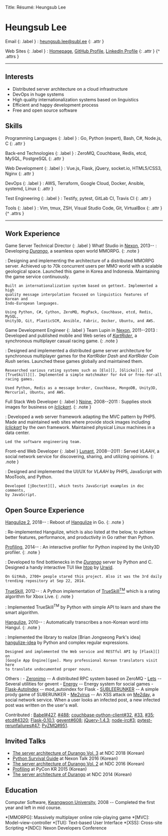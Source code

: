 Title: Résumé: Heungsub Lee

Heungsub Lee
============

Email {: .label }
: [heungsub.lee@subl.ee](mailto:heungsub.lee@subl.ee)
  {: .attr }

Web Sites {: .label }
: [Homepage](/),
  [GitHub Profile](https://github.com/sublee),
  [LinkedIn Profile](https://linkedin.com/in/sublee)
  {: .attr }
{^ .attrs }

---

Interests
---------

- Distributed server architecture on a cloud infrastructure
- DevOps in huge systems
- High quality internationalization systems based on linguistics
- Efficient and happy development process
- Free and open source software

Skills
------

Programming Languages {: .label }
: Go, Python (expert), Bash, C#, Node.js, C
  {: .attr }

Back-end Technologies {: .label }
: ZeroMQ, Couchbase, Redis, etcd, MySQL, PostgreSQL
  {: .attr }

Web Development {: .label }
: Vue.js, Flask, jQuery, socket.io, HTML5/CSS3, Nginx
  {: .attr }

DevOps {: .label }
: AWS, Terraform, Google Cloud, Docker, Ansible, systemd, Linux
  {: .attr }

Test Engineering {: .label }
: Testify, pytest, GitLab CI, Travis CI
  {: .attr }

Tools {: .label }
: Vim, tmux, ZSH, Visual Studio Code, Git, VirtualBox
  {: .attr }
{^ .attrs }

---

Work Experience
---------------

Game Server Technical Director {: .label }
What! Studio in [Nexon][], 2013--
:   Developing <cite>[Durango][]</cite>, a seamless open world MMORPG.
    {: .note }

:   Designing and implementing the architecture of a distributed MMORPG server.
    Achieved up to 70k concurrent users per MMO world with a scalable
    geological space. Launched this game in Korea and Indonesia. Maintaining
    the game service continuously.

    Built an internationalization system based on gettext. Implemented a high
    quality message interpolation focused on linguistics features of Korean and
    Indo-European languages.

    Using Python, C#, Cython, ZeroMQ, MsgPack, Couchbase, etcd, Redis, MySQL,
    Unity3D, Git, PlasticSCM, Ansible, Fabric, Docker, Ubuntu, and AWS.

Game Development Engineer {: .label }
Team Lupin in [Nexon][], 2011--2013
:   Developed and published mobile and Web series of
    <cite>[KartRider][]</cite>, a synchronous multiplayer casual racing game.
    {: .note }

:   Designed and implemented a distributed game server architecture for
    synchronous multiplayer games for the <cite>KartRider Dash</cite> and
    <cite>KartRider Coin Rush</cite> series. Launched these games globally and
    maintained them.

    Researched various rating systems such as [Elo][], [Glicko][], and
    [TrueSkill][]. Implemented a simple matchmaker for 4v4 or free-for-all
    racing games.

    Used Python, Redis as a message broker, Couchbase, MongoDB, Unity3D,
    Mercurial, Ubuntu, and AWS.

Full Stack Web Developer {: .label }
[Npine][], 2008--2011
:   Supplies stock images for business on <cite>[Iclickart][]</cite>.
    {: .note }

:   Developed a web server framework adapting the MVC pattern by PHP5. Made
    and maintained web sites where provide stock images including
    <cite>[Iclickart][]</cite> by the own framework. Maintained physical Linux
    machines in a data center.

    Led the software engineering team.

Front-end Web Developer {: .label }
[Lunant][], 2008--2011
:   Served <cite>VLAAH</cite>, a social network service for discovering,
    sharing, and utilizing opinions.
    {: .note }

:   Designed and implemented the UI/UX for <cite>VLAAH</cite> by PHP5,
    JavaScript with MooTools, and Python.

    Developed [jDoctest][], which tests JavaScript examples in doc comments,
    by JavaScript.

Open Source Experience
----------------------

[Hangulize 2][hangulize2], 2018--
:   Reboot of [Hangulize][] in Go.
    {: .note }

:   Re-implemented Hangulize, which is also listed at the below, to achieve
    better features, performance, and productivity in Go rather than Python.

[Profiling][], 2014--
:   An interactive profiler for Python inspired by the Unity3D profiler.
    {: .note }

:   Developed to find bottlenecks in the <cite>[Durango][]</cite> server by
    Python and C. Designed a handy interactive TUI like [htop][] by [Urwid][].

    On GitHub, 2700+ people stared this project. Also it was the 3rd daily
    trending repository at Sep 22, 2014.

[TrueSkill][trueskill-py], 2012--
:   A Python implementation of [TrueSkill<sup>TM</sup>][trueskill] which is a
    rating algorithm for Xbox Live.
    {: .note }

:   Implemented TrueSkill<sup>TM</sup> by Python with simple API to learn and
    share the smart algorithm.

[Hangulize][], 2010--
:   Automatically transcribes a non-Korean word into Hangul.
    {: .note }

:   Implemented the library to realize [Brian Jongseong Park's idea]
    [hangulize-idea] by Python and complex regular expressions.

    Designed and implemented the Web service and RESTful API by [Flask][] on
    [Google App Engine][gae]. Many professional Korean translators visit here
    to translate undocumented proper nouns.

Others
:   - [Zeronimo][] -- A distributed RPC system based on ZeroMQ
    - [Lets][] -- Several utilities for gevent
    - [Energy][] -- Energy system for social games
    - [Flask-AutoIndex][] -- mod_autoindex for Flask
    - [SUBLEERUNKER][] -- A simple prody game of SUBERUNKER
    - [Me2virus][] -- An XSS attack on [Me2day][], a social network service.
                      When a user looks an infected post, a new infected post
                      was written on the user's wall.

Contributed
:   [Babel#427](https://github.com/python-babel/babel/pull/427),
    [#488](https://github.com/python-babel/babel/pull/488);
    [couchbase-python-client#32](
      https://github.com/couchbase/couchbase-python-client/pull/32),
    [#33](https://github.com/couchbase/couchbase-python-client/pull/33),
    [#35](https://github.com/couchbase/couchbase-python-client/pull/35);
    [etcd#4320](https://github.com/coreos/etcd/pull/4320);
    [Flask-0.10.1](https://github.com/mitsuhiko/flask/commit/6fca662);
    [gevent#608](https://github.com/gevent/gevent/pull/608);
    [jQuery-1.4.3](https://blog.jquery.com/2010/10/16/jquery-143-released/);
    [node-irc#3](https://github.com/martynsmith/node-irc/pull/3);
    [pytest-rerunfailures#47](
      https://github.com/pytest-dev/pytest-rerunfailures/pull/47);
    [PyZMQ#951](https://github.com/zeromq/pyzmq/pull/951).

Invited Talks
-------------

- [The server architecture of Durango Vol. 3][ndc18] at NDC 2018 (Korean)
- [Python Survival Guide][nxtk16] at Nexon Talk 2016 (Korean)
- [The server architecture of Durango Vol. 2][ndc16] at NDC 2016 (Korean)
- [Profiling][pycon15] at PyCon KR 2015 (Korean)
- [The server architecture of Durango][ndc14] at NDC 2014 (Korean)

[ndc18]: https://subl.ee/~ndc18
[ndc16]: https://subl.ee/~ndc16
[ndc14]: https://subl.ee/~ndc14

[nxtk16]:  https://subl.ee/~nxtk16
[pycon15]: https://subl.ee/~pycon15

Education
---------

Computer Software, [Kwangwoon University][kw], 2008
-- Completed the first year and left in mid course.

[profiling]: https://github.com/what-studio/profiling
[htop]: http://hisham.hm/htop
[urwid]: http://urwid.org/
[trueskill-py]: http://trueskill.org/
[trueskill]: http://research.microsoft.com/en-us/projects/trueskill/
[hangulize2]: https://github.com/sublee/hangulize2
[hangulize]: http://hangulize.org/
[hangulize-idea]: http://iceager.egloos.com/2610028
[energy]: http://pythonhosted.org/energy
[flask-autoindex]: http://pythonhosted.org/Flask-AutoIndex
[zeronimo]: https://github.com/sublee/zeronimo
[lets]: https://github.com/sublee/lets
[jdoctest]: https://lunant.github.com/jdoctest
[subleerunker]: /runker/
[me2virus]: https://github.com/sublee/me2virus
[me2day]: http://en.wikipedia.org/wiki/Me2day
[flask]: http://flask.pocoo.org/
[gae]: https://cloud.google.com/appengine
[nexon]: http://company.nexon.com/eng
[durango]: http://durango.nexon.com/
[vindictus]: http://en.wikipedia.org/wiki/Vindictus
[kartrider]: http://kart.nexon.com/
[elo]: http://en.wikipedia.org/wiki/Elo_rating_system
[glicko]: http://en.wikipedia.org/wiki/Glicko_rating_system
[npine]: http://en.npine.com/
[iclickart]: http://iclickart.co.kr/
[lunant]: http://lunant.net/
[kw]: http://www.kw.ac.kr/

*[MMORPG]: Massively multiplayer online role-playing game
*[MVC]: Model-view-controller
*[TUI]: Text-based User Interface
*[XSS]: Cross-site Scripting
*[NDC]: Nexon Developers Conference

